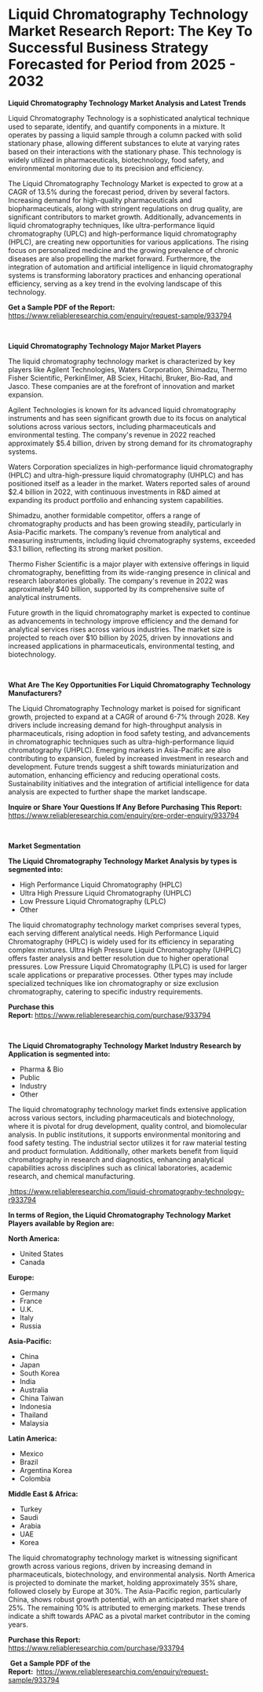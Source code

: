 <p><h1>Liquid Chromatography Technology Market Research Report: The Key To Successful Business Strategy Forecasted for Period from 2025 - 2032</h1></p><p><strong>Liquid Chromatography Technology Market Analysis and Latest Trends</strong></p>
<p><p>Liquid Chromatography Technology is a sophisticated analytical technique used to separate, identify, and quantify components in a mixture. It operates by passing a liquid sample through a column packed with solid stationary phase, allowing different substances to elute at varying rates based on their interactions with the stationary phase. This technology is widely utilized in pharmaceuticals, biotechnology, food safety, and environmental monitoring due to its precision and efficiency.</p><p>The Liquid Chromatography Technology Market is expected to grow at a CAGR of 13.5% during the forecast period, driven by several factors. Increasing demand for high-quality pharmaceuticals and biopharmaceuticals, along with stringent regulations on drug quality, are significant contributors to market growth. Additionally, advancements in liquid chromatography techniques, like ultra-performance liquid chromatography (UPLC) and high-performance liquid chromatography (HPLC), are creating new opportunities for various applications. The rising focus on personalized medicine and the growing prevalence of chronic diseases are also propelling the market forward. Furthermore, the integration of automation and artificial intelligence in liquid chromatography systems is transforming laboratory practices and enhancing operational efficiency, serving as a key trend in the evolving landscape of this technology.</p></p>
<p><strong>Get a Sample PDF of the Report:&nbsp;</strong> <a href="https://www.reliableresearchiq.com/enquiry/request-sample/933794?utm_campaign=2822&utm_medium=2&utm_source=Github&utm_content=ia&utm_term=18042025&utm_id=liquid-chromatography-technology">https://www.reliableresearchiq.com/enquiry/request-sample/933794</a></p>
<p>&nbsp;</p>
<p><strong>Liquid Chromatography Technology Major Market Players</strong></p>
<p><p>The liquid chromatography technology market is characterized by key players like Agilent Technologies, Waters Corporation, Shimadzu, Thermo Fisher Scientific, PerkinElmer, AB Sciex, Hitachi, Bruker, Bio-Rad, and Jasco. These companies are at the forefront of innovation and market expansion.</p><p>Agilent Technologies is known for its advanced liquid chromatography instruments and has seen significant growth due to its focus on analytical solutions across various sectors, including pharmaceuticals and environmental testing. The company's revenue in 2022 reached approximately $5.4 billion, driven by strong demand for its chromatography systems.</p><p>Waters Corporation specializes in high-performance liquid chromatography (HPLC) and ultra-high-pressure liquid chromatography (UHPLC) and has positioned itself as a leader in the market. Waters reported sales of around $2.4 billion in 2022, with continuous investments in R&D aimed at expanding its product portfolio and enhancing system capabilities.</p><p>Shimadzu, another formidable competitor, offers a range of chromatography products and has been growing steadily, particularly in Asia-Pacific markets. The company’s revenue from analytical and measuring instruments, including liquid chromatography systems, exceeded $3.1 billion, reflecting its strong market position.</p><p>Thermo Fisher Scientific is a major player with extensive offerings in liquid chromatography, benefitting from its wide-ranging presence in clinical and research laboratories globally. The company's revenue in 2022 was approximately $40 billion, supported by its comprehensive suite of analytical instruments.</p><p>Future growth in the liquid chromatography market is expected to continue as advancements in technology improve efficiency and the demand for analytical services rises across various industries. The market size is projected to reach over $10 billion by 2025, driven by innovations and increased applications in pharmaceuticals, environmental testing, and biotechnology.</p></p>
<p>&nbsp;</p>
<p><strong>What Are The Key Opportunities For Liquid Chromatography Technology Manufacturers?</strong></p>
<p><p>The Liquid Chromatography Technology market is poised for significant growth, projected to expand at a CAGR of around 6-7% through 2028. Key drivers include increasing demand for high-throughput analysis in pharmaceuticals, rising adoption in food safety testing, and advancements in chromatographic techniques such as ultra-high-performance liquid chromatography (UHPLC). Emerging markets in Asia-Pacific are also contributing to expansion, fueled by increased investment in research and development. Future trends suggest a shift towards miniaturization and automation, enhancing efficiency and reducing operational costs. Sustainability initiatives and the integration of artificial intelligence for data analysis are expected to further shape the market landscape.</p></p>
<p><strong>Inquire or Share Your Questions If Any Before Purchasing This Report:</strong> <a href="https://www.reliableresearchiq.com/enquiry/pre-order-enquiry/933794?utm_campaign=2822&utm_medium=2&utm_source=Github&utm_content=ia&utm_term=18042025&utm_id=liquid-chromatography-technology">https://www.reliableresearchiq.com/enquiry/pre-order-enquiry/933794</a></p>
<p>&nbsp;</p>
<p><strong>Market Segmentation</strong></p>
<p><strong>The Liquid Chromatography Technology Market Analysis by types is segmented into:</strong></p>
<p><ul><li>High Performance Liquid Chromatography (HPLC)</li><li>Ultra High Pressure Liquid Chromatography (UHPLC)</li><li>Low Pressure Liquid Chromatography (LPLC)</li><li>Other</li></ul></p>
<p><p>The liquid chromatography technology market comprises several types, each serving different analytical needs. High Performance Liquid Chromatography (HPLC) is widely used for its efficiency in separating complex mixtures. Ultra High Pressure Liquid Chromatography (UHPLC) offers faster analysis and better resolution due to higher operational pressures. Low Pressure Liquid Chromatography (LPLC) is used for larger scale applications or preparative processes. Other types may include specialized techniques like ion chromatography or size exclusion chromatography, catering to specific industry requirements.</p></p>
<p><strong>Purchase this Report:&nbsp;</strong><a href="https://www.reliableresearchiq.com/purchase/933794?utm_campaign=2822&utm_medium=2&utm_source=Github&utm_content=ia&utm_term=18042025&utm_id=liquid-chromatography-technology">https://www.reliableresearchiq.com/purchase/933794</a></p>
<p>&nbsp;</p>
<p><strong>The Liquid Chromatography Technology Market Industry Research by Application is segmented into:</strong></p>
<p><ul><li>Pharma & Bio</li><li>Public</li><li>Industry</li><li>Other</li></ul></p>
<p><p>The liquid chromatography technology market finds extensive application across various sectors, including pharmaceuticals and biotechnology, where it is pivotal for drug development, quality control, and biomolecular analysis. In public institutions, it supports environmental monitoring and food safety testing. The industrial sector utilizes it for raw material testing and product formulation. Additionally, other markets benefit from liquid chromatography in research and diagnostics, enhancing analytical capabilities across disciplines such as clinical laboratories, academic research, and chemical manufacturing.</p></p>
<p><a href="https://www.reliableresearchiq.com/liquid-chromatography-technology-r933794?utm_campaign=2822&utm_medium=2&utm_source=Github&utm_content=ia&utm_term=18042025&utm_id=liquid-chromatography-technology">&nbsp;https://www.reliableresearchiq.com/liquid-chromatography-technology-r933794</a></p>
<p><strong>In terms of Region, the Liquid Chromatography Technology Market Players available by Region are:</strong></p>
<p>
    <p> <strong> North America: </strong>
        <ul>
            <li>United States</li>
            <li>Canada</li>
        </ul>
        </p> 
    <p> <strong> Europe: </strong>
        <ul>
            <li>Germany</li>
            <li>France</li>
            <li>U.K.</li>
            <li>Italy</li>
            <li>Russia</li>
        </ul>
        </p> 
    <p> <strong> Asia-Pacific: </strong>
        <ul>
            <li>China</li>
            <li>Japan</li>
            <li>South Korea</li>
            <li>India</li>
            <li>Australia</li>
            <li>China Taiwan</li>
            <li>Indonesia</li>
            <li>Thailand</li>
            <li>Malaysia</li>
        </ul>
        </p> 
    <p> <strong> Latin America: </strong>
        <ul>
            <li>Mexico</li>
            <li>Brazil</li>
            <li>Argentina Korea</li>
            <li>Colombia</li>
        </ul>
        </p> 
    <p> <strong> Middle East & Africa: </strong>
        <ul>
            <li>Turkey</li>
            <li>Saudi</li>
            <li>Arabia</li>
            <li>UAE</li>
            <li>Korea</li>
        </ul>
    </p>
    </p>
<p><p>The liquid chromatography technology market is witnessing significant growth across various regions, driven by increasing demand in pharmaceuticals, biotechnology, and environmental analysis. North America is projected to dominate the market, holding approximately 35% share, followed closely by Europe at 30%. The Asia-Pacific region, particularly China, shows robust growth potential, with an anticipated market share of 25%. The remaining 10% is attributed to emerging markets. These trends indicate a shift towards APAC as a pivotal market contributor in the coming years.</p></p>
<p><strong>Purchase this Report: </strong><a href="https://www.reliableresearchiq.com/purchase/933794?utm_campaign=2822&utm_medium=2&utm_source=Github&utm_content=ia&utm_term=18042025&utm_id=liquid-chromatography-technology">https://www.reliableresearchiq.com/purchase/933794</a></p>
<p>&nbsp;<strong>Get a Sample PDF of the Report:&nbsp;&nbsp;</strong><a href="https://www.reliableresearchiq.com/enquiry/request-sample/933794?utm_campaign=2822&utm_medium=2&utm_source=Github&utm_content=ia&utm_term=18042025&utm_id=liquid-chromatography-technology">https://www.reliableresearchiq.com/enquiry/request-sample/933794</a></p>
<p><strong></strong></p>
<p><p></p><p></p><p></p></p>